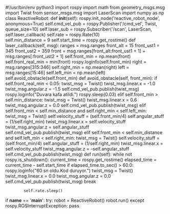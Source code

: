 #!/usr/bin/env python3
import rospy
import math
from geometry_msgs.msg import Twist
from sensor_msgs.msg import LaserScan
import numpy as np
class ReactiveRobot:
    def __init__(self):
        rospy.init_node('reactive_robot_node', anonymous=True)
        self.cmd_vel_pub = rospy.Publisher('/cmd_vel', Twist, queue_size=10)
        self.laser_sub = rospy.Subscriber('/scan', LaserScan, self.laser_callback)
        self.rate = rospy.Rate(10)  
        self.min_distance = 9
        self.start_time = rospy.get_rostime()
    def laser_callback(self, msg):
        ranges = msg.ranges
        front_alt = 15
        front_ust1 = 345
        front_ust2 = 359
        front = msg.ranges[front_alt:front_ust1 + 1] + msg.ranges[:front_ust2 + 1]
        self.front_min = np.mean(front)
        self.front_real_min = min(front)
        rospy.loginfo(self.front_min)
        right = msg.ranges[315:346]
        self.right_min = np.mean(right)
        left = msg.ranges[15:46]
        self.left_min = np.mean(left)
        self.avoid_obstacle(self.front_min)
    def avoid_obstacle(self, front_min):
        if self.front_real_min < 0.05:
            twist_msg = Twist()
            twist_msg.linear.x = -1.0
            twist_msg.angular.z = -1.5
            self.cmd_vel_pub.publish(twist_msg)
            rospy.loginfo("Duvara kafa atildi.")
            rospy.sleep(0.03)
        elif self.front_min > self.min_distance:
            twist_msg = Twist()
            twist_msg.linear.x = 0.6
            twist_msg.angular.z = 0.0
            self.cmd_vel_pub.publish(twist_msg)
        elif self.front_min < self.min_distance and self.right_min < self.left_min:
            twist_msg = Twist()
            self.velocity_stuff = (self.front_min/4)
            self.angular_stuff = (1/self.right_min)
            twist_msg.linear.x = self.velocity_stuff
            twist_msg.angular.z = self.angular_stuff
            self.cmd_vel_pub.publish(twist_msg)
        elif self.front_min < self.min_distance and self.left_min < self.right_min:
            twist_msg = Twist()
            self.velocity_stuff = (self.front_min/4)
            self.angular_stuff = (1/self.right_min)
            twist_msg.linear.x = self.velocity_stuff
            twist_msg.angular.z = -self.angular_stuff
            self.cmd_vel_pub.publish(twist_msg)
    def run(self):
        while not rospy.is_shutdown():
            current_time = rospy.get_rostime()
            elapsed_time = current_time - self.start_time
            if elapsed_time.to_sec() > 60.0:
                rospy.loginfo("60 sn oldu.Kod duruyor.")
                twist_msg = Twist()
                twist_msg.linear.x = 0.0
                twist_msg.angular.z = 0.0
                self.cmd_vel_pub.publish(twist_msg)
                break  

            self.rate.sleep()
if __name__ == '__main__':
    try:
        robot = ReactiveRobot()
        robot.run()
    except rospy.ROSInterruptException:
        pass
